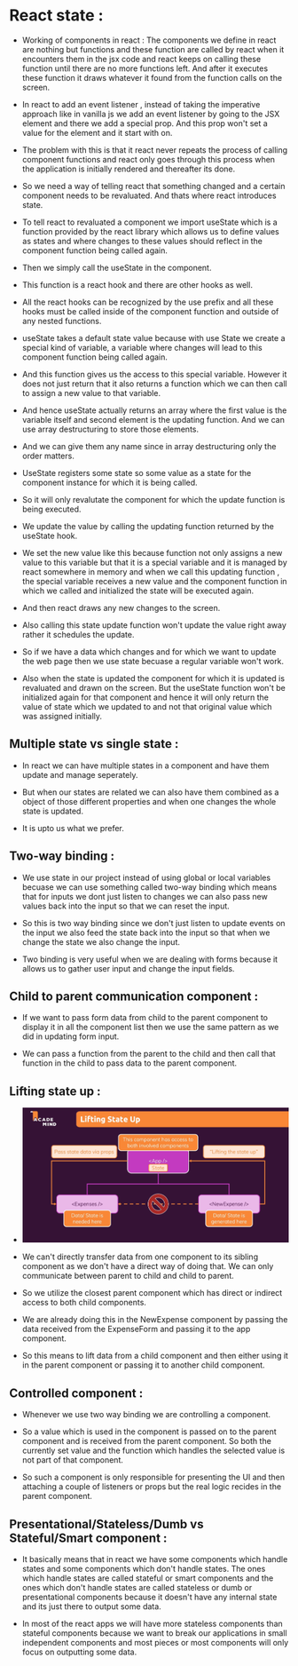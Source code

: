 # React state : 

* Working of components in react : The components we define in react are nothing but functions and these function are called by react when it encounters them in the jsx code and react keeps on calling these function until there are no more functions left. And after it executes these function it draws whatever it found from the function calls on the screen.

* In react to add an event listener , instead of taking the imperative approach like in vanilla js we add an event listener by going to the JSX element and there we add a special prop. And this prop won't set a value for the element and it start with on.


* The problem with this is that it react never repeats the process of calling component functions and react only goes through this process when the application is initially rendered and thereafter its done.

* So we need a way of telling react that something changed and a certain component needs to be revaluated. And thats where react introduces state.

* To tell react to revaluated a component we import useState which is a function provided by the react library which allows us to define values as states and where changes to these values should reflect in the component function being called again.

* Then we simply call the useState in the component.

* This function is a react hook and there are other hooks as well.

* All the react hooks can be recognized by the use prefix and all these hooks must be called inside of the component function and outside of any nested functions.

* useState takes a default state value because with use State we create a special kind of variable, a variable where changes will lead to this component function being called again.

* And this function gives us the access to this special variable. However it does not just return that it also returns a function which we can then call to assign a new value to that variable.

* And hence useState actually returns an array where the first value is the variable itself and second element is the updating function. And we can use array destructuring to store those elements.

* And we can give them any name since in array destructuring only the order matters.

* UseState registers some state so some value as a state for the component instance for which it is being called.

* So it will only revalutate the component for which the update function is being executed.

* We update the value by calling the updating function returned by the useState hook.

* We set the new value like this because function not only assigns a new value to this variable but that it is a special variable and it is managed by react somewhere in memory and when we call this updating function , the special variable receives a new value and the component function in which we called and initialized the state will be executed again.

* And then react draws any new changes to the screen.

* Also calling this state update function won't update the value right away rather it schedules the update.

* So if we have a data which changes and for which we want to update the web page then we use state becuase a regular variable won't work.

* Also when the state is updated the component for which it is updated is revaluated and drawn on the screen. But the useState function won't be initialized again for that component and hence it will only return the value of state which we updated to and not that original value which was assigned initially.

## Multiple state vs single state :

* In react we can have multiple states in a component and have them update and manage seperately.

* But when our states are related we can also have them combined as a object of those different properties and when one changes the whole state is updated.

* It is upto us what we prefer.

## Two-way binding :

* We use state in our project instead of using global or local variables becuase we can use something called two-way binding which means that for inputs we dont just listen to changes we can also pass new values back into the input so that we can reset the input.

* So this is two way binding since we don't just listen to update events on the input we also feed the state back into the input so that when we change the state we also change the input.

* Two binding is very useful when we are dealing with forms because it allows us to gather user input and change the input fields.

## Child to parent communication component :

* If we want to pass form data from child to the parent component to display it in all the component list then we use the same pattern as we did in updating form input.

* We can pass a function from the parent to the child and then call that function in the child to pass data to the parent component.

## Lifting state up :

* ![](2022-06-18-01-19-52.png)

* We can't directly transfer data from one component to its sibling component as we don't have a direct way of doing that. We can only communicate between parent to child and child to parent.

* So we utilize the closest parent component which has direct or indirect access to both child components.

* We are already doing this in the NewExpense component by passing the data received from the ExpenseForm and passing it to the app component.

* So this means to lift data from a child component and then either using it in the parent component or passing it to another child component. 

## Controlled component :

* Whenever we use two way binding we are controlling a component.

* So a value which is used in the component is passed on to the parent component and is received from the parent component. So both the currently set value and the function which handles the selected value is not part of that component.

* So such a component is only responsible for presenting the UI and then attaching a couple of listeners or props but the real logic recides in the parent component.

## Presentational/Stateless/Dumb vs Stateful/Smart component :

* It basically means that in react we have some components which handle states and some components which don't handle states. The ones which handle states are called stateful or smart components and the ones which don't handle states are called stateless or dumb or presentational components because it doesn't have any internal state and its just there to output some data.

* In most of the react apps we will have more stateless components than stateful components because we want to break our applications in small independent components and most pieces or most components will only focus on outputting some data.
